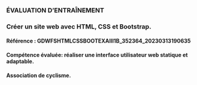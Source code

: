 ### ÉVALUATION D’ENTRAÎNEMENT
### Créer un site web avec HTML, CSS et Bootstrap.
#### Référence : GDWFSHTMLCSSBOOTEXAIII1B_352364_20230313190635
#### Compétence évaluée: réaliser une interface utilisateur web statique et adaptable.
#### Association de cyclisme.

